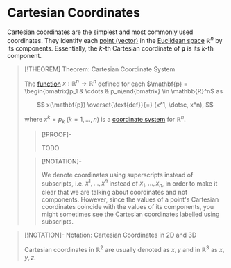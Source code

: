 # Cartesian Coordinates

Cartesian coordinates are the simplest and most commonly used coordinates. They identify each [point (vector)](../../Points%20and%20Vectors/Points%20vs%20Vectors.md) in the [Euclidean space](../Euclidean%20Space.md) $\mathbb{R}^n$ by its components. Essentially, the $k$-th Cartesian coordinate of $\mathbf{p}$ is its $k$-th component.

>[!THEOREM] Theorem: Cartesian Coordinate System
>
>The [function](../../../../Analysis/Real%20Analysis/Multivariate%20Real%20Analysis/Vector%20Fields/Real%20Vector%20Field.md) $x: \mathbb{R}^n \to \mathbb{R}^n$ defined for each $\mathbf{p} = \begin{bmatrix}p_1 & \cdots & p_n\end{bmatrix} \in \mathbb{R}^n$ as
>
>$$
>x(\mathbf{p}) \overset{\text{def}}{=} (x^1, \dotsc, x^n),
>$$
>
>where $x^k = p_k$ ($k = 1, \dotsc, n$) is a [coordinate system](./index.md) for $\mathbb{R}^n$.
>
>>[!PROOF]-
>>
>>TODO
>>
>
>>[!NOTATION]-
>>
>>We denote coordinates using superscripts instead of subscripts, i.e. $x^1, \dotsc, x^n$ instead of $x_1, \dotsc, x_n$, in order to make it clear that we are talking about coordinates and not components. However, since the values of a point's Cartesian coordinates coincide with the values of its components, you might sometimes see the Cartesian coordinates labelled using subscripts.
>>
>

>[!NOTATION]- Notation: Cartesian Coordinates in 2D and 3D
>
>Cartesian coordinates in $\mathbb{R}^2$ are usually denoted as $x,y$ and in $\mathbb{R}^3$ as $x,y,z$.
>
